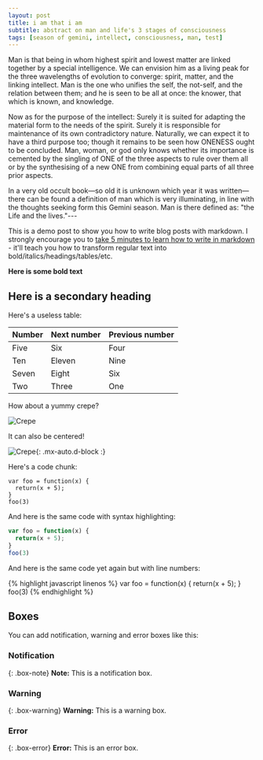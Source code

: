 ```yaml
---
layout: post
title: i am that i am
subtitle: abstract on man and life's 3 stages of consciousness
tags: [season of gemini, intellect, consciousness, man, test]
---
```

Man is that being in whom highest spirit and lowest matter are linked together by a special intelligence. We can envision him as a living peak for the three wavelengths of evolution to converge: spirit, matter, and the linking intellect. Man is the one who unifies the self, the not-self, and the relation between them; and he is seen to be all at once: the knower, that which is known, and knowledge.

Now as for the purpose of the intellect: Surely it is suited for adapting the material form to the needs of the spirit. Surely it is responsible for maintenance of its own contradictory nature. Naturally, we can expect it to have a third purpose too; though it remains to be seen how ONENESS ought to be concluded. Man, woman, or god only knows whether its importance is cemented by the singling of ONE of the three aspects to rule over them all or by the synthesising of a new ONE from combining equal parts of all three prior aspects.

In a very old occult book—so old it is unknown which year it was written— there can be found a definition of man which is very illuminating, in line with the thoughts seeking form this Gemini season. Man is there defined as: "the Life and the lives."---



This is a demo post to show you how to write blog posts with markdown.  I strongly encourage you to [take 5 minutes to learn how to write in markdown](https://markdowntutorial.com/) - it'll teach you how to transform regular text into bold/italics/headings/tables/etc.

**Here is some bold text**

## Here is a secondary heading

Here's a useless table:

| Number | Next number | Previous number |
| :------ |:--- | :--- |
| Five | Six | Four |
| Ten | Eleven | Nine |
| Seven | Eight | Six |
| Two | Three | One |


How about a yummy crepe?

![Crepe](https://s3-media3.fl.yelpcdn.com/bphoto/cQ1Yoa75m2yUFFbY2xwuqw/348s.jpg)

It can also be centered!

![Crepe](https://s3-media3.fl.yelpcdn.com/bphoto/cQ1Yoa75m2yUFFbY2xwuqw/348s.jpg){: .mx-auto.d-block :}

Here's a code chunk:

~~~
var foo = function(x) {
  return(x + 5);
}
foo(3)
~~~

And here is the same code with syntax highlighting:

```javascript
var foo = function(x) {
  return(x + 5);
}
foo(3)
```

And here is the same code yet again but with line numbers:

{% highlight javascript linenos %}
var foo = function(x) {
  return(x + 5);
}
foo(3)
{% endhighlight %}

## Boxes
You can add notification, warning and error boxes like this:

### Notification

{: .box-note}
**Note:** This is a notification box.

### Warning

{: .box-warning}
**Warning:** This is a warning box.

### Error

{: .box-error}
**Error:** This is an error box.
